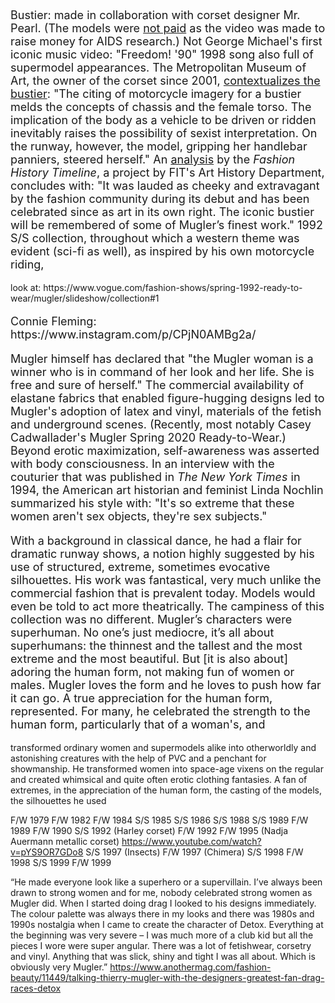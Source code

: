 <p style="font-size:18px">Bustier: made in collaboration with corset designer Mr. Pearl. (The models were <a href="https://www.vogue.com/article/george-michael-supermodels-linda-evangelista">not paid</a> as the video was made to raise money for AIDS research.) Not George Michael's first iconic music video: "Freedom! '90" 1998 song also full of supermodel appearances.
The Metropolitan Museum of Art, the owner of the corset since 2001, <a href="https://www.metmuseum.org/art/collection/search/82449">contextualizes the bustier</a>: "The citing of motorcycle imagery for a bustier melds the concepts of chassis and the female torso. The implication of the body as a vehicle to be driven or ridden inevitably raises the possibility of sexist interpretation. On the runway, however, the model, gripping her handlebar panniers, steered herself."
An <a href="https://fashionhistory.fitnyc.edu/1992-thierry-mugler-bustier/">analysis</a> by the <i>Fashion History Timeline</i>, a project by FIT's Art History Department, concludes with:
"It was lauded as cheeky and extravagant by the fashion community during its debut and has been celebrated since as art in its own right. The iconic bustier will be remembered of some of Mugler’s finest work."
1992 S/S collection, throughout which a western theme was evident (sci-fi as well), as inspired by his own motorcycle riding, </p>
look at: https://www.vogue.com/fashion-shows/spring-1992-ready-to-wear/mugler/slideshow/collection#1

<p style="font-size:18px">Connie Fleming: https://www.instagram.com/p/CPjN0AMBg2a/</p>

<p style="font-size:18px">Mugler himself has declared that "the Mugler woman is a winner who is in command of her look and her life. She is free and sure of herself." The commercial availability of elastane fabrics that enabled figure-hugging designs led to Mugler's adoption of latex and vinyl, materials of the fetish and underground scenes. (Recently, most notably Casey Cadwallader's Mugler Spring 2020 Ready-to-Wear.) Beyond erotic maximization, self-awareness was asserted with body consciousness. In an interview with the couturier that was published in <i>The New York Times</i> in 1994, the American art historian and feminist Linda Nochlin summarized his style with: "It's so extreme that these women aren't sex objects, they're sex subjects."</p>

<p style="font-size:18px">With a background in classical dance, he had a flair for dramatic runway shows, a notion highly suggested by his use of structured, extreme, sometimes evocative silhouettes. His work was fantastical, very much unlike the commercial fashion that is prevalent today. Models would even be told to act more theatrically. The campiness of this collection was no different. Mugler’s characters were superhuman. No one’s just mediocre, it’s all about superhumans: the thinnest and the tallest and the most extreme and the most beautiful. But [it is also about] adoring the human form, not making fun of women or males. Mugler loves the form and he loves to push how far it can go. A true appreciation for the human form, represented. For many, he celebrated the strength to the human form, particularly that of a woman's, and  </p>transformed ordinary women and supermodels alike into otherworldly and astonishing creatures with the help of PVC and a penchant for showmanship. He transformed women into space-age vixens on the regular and created whimsical and quite often erotic clothing fantasies. A fan of extremes, in the appreciation of the human form, the casting of the models, the silhouettes he used

F/W 1979
F/W 1982
F/W 1984
S/S 1985
S/S 1986
S/S 1988
S/S 1989
F/W 1989
F/W 1990
S/S 1992 (Harley corset)
F/W 1992
F/W 1995 (Nadja Auermann metallic corset)  https://www.youtube.com/watch?v=pYS9OR7GDo8
S/S 1997 (Insects)
F/W 1997 (Chimera)
S/S 1998
F/W 1998
S/S 1999
F/W 1999

“He made everyone look like a superhero or a supervillain. I’ve always been drawn to strong women and for me, nobody celebrated strong women as Mugler did. When I started doing drag I looked to his designs immediately. The colour palette was always there in my looks and there was 1980s and 1990s nostalgia when I came to create the character of Detox. Everything at the beginning was very severe – I was much more of a club kid but all the pieces I wore were super angular. There was a lot of fetishwear, corsetry and vinyl. Anything that was slick, shiny and tight I was all about. Which is obviously very Mugler.” 
https://www.anothermag.com/fashion-beauty/11449/talking-thierry-mugler-with-the-designers-greatest-fan-drag-races-detox